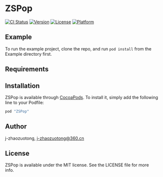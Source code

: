 # ZSPop

[![CI Status](http://img.shields.io/travis/j-zhaozuotong/ZSPop.svg?style=flat)](https://travis-ci.org/j-zhaozuotong/ZSPop)
[![Version](https://img.shields.io/cocoapods/v/ZSPop.svg?style=flat)](http://cocoapods.org/pods/ZSPop)
[![License](https://img.shields.io/cocoapods/l/ZSPop.svg?style=flat)](http://cocoapods.org/pods/ZSPop)
[![Platform](https://img.shields.io/cocoapods/p/ZSPop.svg?style=flat)](http://cocoapods.org/pods/ZSPop)

## Example

To run the example project, clone the repo, and run `pod install` from the Example directory first.

## Requirements

## Installation

ZSPop is available through [CocoaPods](http://cocoapods.org). To install
it, simply add the following line to your Podfile:

```ruby
pod "ZSPop"
```

## Author

j-zhaozuotong, j-zhaozuotong@360.cn

## License

ZSPop is available under the MIT license. See the LICENSE file for more info.
